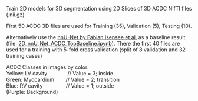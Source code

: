 Train 2D models for 3D segmentation using 2D Slices of 3D ACDC NIfTI files (.nii.gz)

First 50 ACDC 3D files are used for Training (35), Validation (5), Testing (10).



  

Alternatively use the [nnU-Net by Fabian Isensee et al.](https://github.com/MIC-DKFZ/nnUNet) as a baseline result (file: [2D_nnU_Net_ACDC_TopBaseline.ipynb](https://github.com/st148385/ACDC_3D_2Dslices/blob/main/2D_nnU_Net_ACDC_TopBaseline.ipynb)). There the first 40 files are used for a training with 5-fold cross validation (split of 8 validation and 32 training cases)

  

ACDC Classes in images by color:  
Yellow: LV cavity       &nbsp;&nbsp;&nbsp;&nbsp;&nbsp;&nbsp;&nbsp;&nbsp;&nbsp;&nbsp;&nbsp;&nbsp; // Value = 3; inside  
Green: Myocardium       &nbsp;&nbsp;&nbsp;&nbsp;&nbsp;&nbsp; // Value = 2; transition  
Blue: RV cavity         &nbsp;&nbsp;&nbsp;&nbsp;&nbsp;&nbsp;&nbsp;&nbsp;&nbsp;&nbsp;&nbsp;&nbsp;&nbsp;&nbsp; // Value = 1; outside  
(Purple: Background)  
